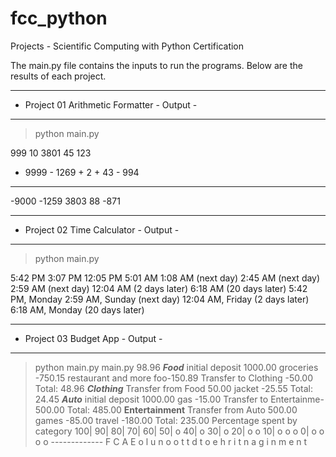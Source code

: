 # fcc_python
 Projects - Scientific Computing with Python Certification
 
 The main.py file contains the inputs to run the programs. Below are the results of each project.

--------------------------------------------
- Project 01 Arithmetic Formatter - Output -
--------------------------------------------
>python main.py
>
   999        10      3801      45      123
   
- 9999    - 1269    +    2    + 43    - 994
------    ------    ------    ----    -----
 -9000     -1259      3803      88     -871
  
---------------------------------------
- Project 02 Time Calculator - Output -
---------------------------------------
>python main.py
>
5:42 PM
3:07 PM
12:05 PM
5:01 AM
1:08 AM (next day)
2:45 AM (next day)
2:59 AM (next day)
12:04 AM (2 days later)
6:18 AM (20 days later)
5:42 PM, Monday
2:59 AM, Sunday (next day)
12:04 AM, Friday (2 days later)
6:18 AM, Monday (20 days later)

----------------------------------
- Project 03 Budget App - Output -
----------------------------------
>python main.py
main.py
98.96
*************Food*************
initial deposit        1000.00
groceries              -750.15
restaurant and more foo-150.89
Transfer to Clothing    -50.00
Total: 48.96
***********Clothing***********
Transfer from Food       50.00
jacket                  -25.55
Total: 24.45
*************Auto*************
initial deposit        1000.00
gas                     -15.00
Transfer to Entertainme-500.00
Total: 485.00
********Entertainment********
Transfer from Auto      500.00
games                   -85.00
travel                 -180.00
Total: 235.00
Percentage spent by category
100|
 90|
 80|
 70|
 60|
 50| o
 40| o
 30| o
 20| o     o
 10| o     o  o
  0| o  o  o  o
    -------------
     F  C  A  E
     o  l  u  n
     o  o  t  t
     d  t  o  e
        h     r
        i     t
        n     a
        g     i
              n
              m
              e
              n
              t
